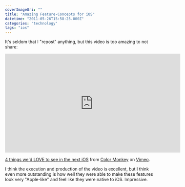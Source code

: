 ```yaml
---
coverImageUri: ""
title: "Amazing Feature-Concepts for iOS"
datetime: "2011-05-26T15:58:25.000Z"
categories: "technology"
tags: "ios"
---
```


It's seldom that I "repost" anything, but this video is too amazing to not share:

<iframe src="http://player.vimeo.com/video/23998290?title=0&amp;byline=0&amp;portrait=0" width="574" height="323" frameborder="0"></iframe>

[4 things we'd LOVE to see in the next iOS](http://vimeo.com/23998290) from [Color Monkey](http://vimeo.com/colormonkey) on [Vimeo](http://vimeo.com).

I think the execution and production of the video is excellent, but I think even more outstanding is how well they were able to make these features look very "Apple-like" and feel like they were native to iOS. Impressive.
